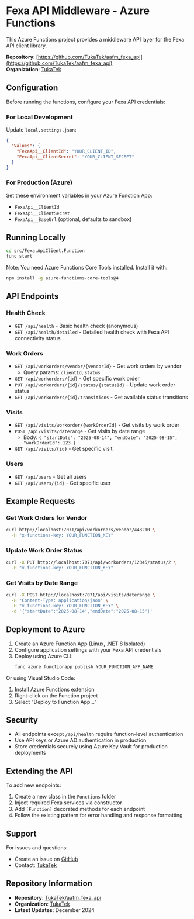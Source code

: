 # Fexa API Middleware - Azure Functions

This Azure Functions project provides a middleware API layer for the Fexa API client library.

**Repository**: [https://github.com/TukaTek/aafm_fexa_api](https://github.com/TukaTek/aafm_fexa_api)  
**Organization**: [TukaTek](https://github.com/TukaTek)

## Configuration

Before running the functions, configure your Fexa API credentials:

### For Local Development
Update `local.settings.json`:
```json
{
  "Values": {
    "FexaApi__ClientId": "YOUR_CLIENT_ID",
    "FexaApi__ClientSecret": "YOUR_CLIENT_SECRET"
  }
}
```

### For Production (Azure)
Set these environment variables in your Azure Function App:
- `FexaApi__ClientId`
- `FexaApi__ClientSecret`
- `FexaApi__BaseUrl` (optional, defaults to sandbox)

## Running Locally

```bash
cd src/Fexa.ApiClient.Function
func start
```

Note: You need Azure Functions Core Tools installed. Install it with:
```bash
npm install -g azure-functions-core-tools@4
```

## API Endpoints

### Health Check
- `GET /api/health` - Basic health check (anonymous)
- `GET /api/health/detailed` - Detailed health check with Fexa API connectivity status

### Work Orders
- `GET /api/workorders/vendor/{vendorId}` - Get work orders by vendor
  - Query params: `clientId`, `status`
- `GET /api/workorders/{id}` - Get specific work order
- `PUT /api/workorders/{id}/status/{statusId}` - Update work order status
- `GET /api/workorders/{id}/transitions` - Get available status transitions

### Visits
- `GET /api/visits/workorder/{workOrderId}` - Get visits by work order
- `POST /api/visits/daterange` - Get visits by date range
  - Body: `{ "startDate": "2025-08-14", "endDate": "2025-08-15", "workOrderId": 123 }`
- `GET /api/visits/{id}` - Get specific visit

### Users
- `GET /api/users` - Get all users
- `GET /api/users/{id}` - Get specific user

## Example Requests

### Get Work Orders for Vendor
```bash
curl http://localhost:7071/api/workorders/vendor/443210 \
  -H "x-functions-key: YOUR_FUNCTION_KEY"
```

### Update Work Order Status
```bash
curl -X PUT http://localhost:7071/api/workorders/12345/status/2 \
  -H "x-functions-key: YOUR_FUNCTION_KEY"
```

### Get Visits by Date Range
```bash
curl -X POST http://localhost:7071/api/visits/daterange \
  -H "Content-Type: application/json" \
  -H "x-functions-key: YOUR_FUNCTION_KEY" \
  -d '{"startDate":"2025-08-14","endDate":"2025-08-15"}'
```

## Deployment to Azure

1. Create an Azure Function App (Linux, .NET 8 Isolated)
2. Configure application settings with your Fexa API credentials
3. Deploy using Azure CLI:
   ```bash
   func azure functionapp publish YOUR_FUNCTION_APP_NAME
   ```

Or using Visual Studio Code:
1. Install Azure Functions extension
2. Right-click on the Function project
3. Select "Deploy to Function App..."

## Security

- All endpoints except `/api/health` require function-level authentication
- Use API keys or Azure AD authentication in production
- Store credentials securely using Azure Key Vault for production deployments

## Extending the API

To add new endpoints:
1. Create a new class in the `Functions` folder
2. Inject required Fexa services via constructor
3. Add `[Function]` decorated methods for each endpoint
4. Follow the existing pattern for error handling and response formatting

## Support

For issues and questions:
- Create an issue on [GitHub](https://github.com/TukaTek/aafm_fexa_api/issues)
- Contact: [TukaTek](https://github.com/TukaTek)

## Repository Information

- **Repository**: [TukaTek/aafm_fexa_api](https://github.com/TukaTek/aafm_fexa_api)
- **Organization**: [TukaTek](https://github.com/TukaTek)
- **Latest Updates**: December 2024
